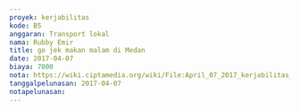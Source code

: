 ```yaml
---
proyek: kerjabilitas
kode: B5
anggaran: Transport lokal
nama: Rubby Emir
title: go jek makan malam di Medan
date: 2017-04-07
biaya: 7000
nota: https://wiki.ciptamedia.org/wiki/File:April_07_2017_kerjabilitas_B5_gojek_2_rubby.png
tanggalpelunasan: 2017-04-07
notapelunasan:
---
```

